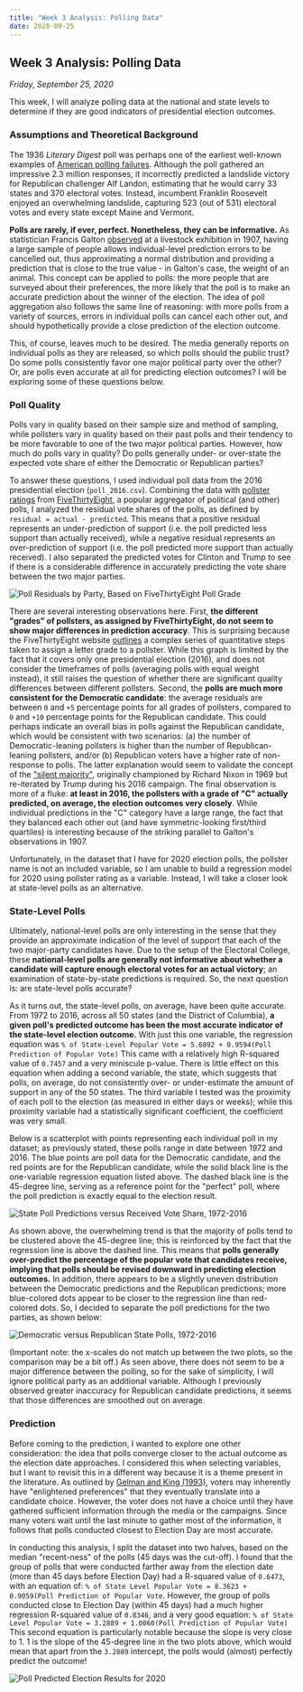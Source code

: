 ```yaml
---
title: "Week 3 Analysis: Polling Data"
date: 2020-09-25
---
```


## Week 3 Analysis: Polling Data
*Friday, September 25, 2020*

This week, I will analyze polling data at the national and state levels to determine if they are good indicators of presidential election outcomes. 

### Assumptions and Theoretical Background
The 1936 *Literary Digest* poll was perhaps one of the earliest well-known examples of [American polling failures](https://ebookcentral-proquest-com.ezp-prod1.hul.harvard.edu/lib/harvard-ebooks/detail.action?docID=6270706). Although the poll gathered an impressive 2.3 million responses, it incorrectly predicted a landslide victory for Republican challenger Alf Landon, estimating that he would carry 33 states and 370 electoral votes. Instead, incumbent Franklin Roosevelt enjoyed an overwhelming landslide, capturing 523 (out of 531) electoral votes and every state except Maine and Vermont.

**Polls are rarely, if ever, perfect. Nonetheless, they can be informative.** As statistician Francis Galton [observed](https://www.nature.com/articles/075450a0) at a livestock exhibition in 1907, having a large sample of people allows individual-level prediction errors to be cancelled out, thus approximating a normal distribution and providing a prediction that is close to the true value - in Galton's case, the weight of an animal. This concept can be applied to polls: the more people that are surveyed about their preferences, the more likely that the poll is to make an accurate prediction about the winner of the election. The idea of poll aggregation also follows the same line of reasoning: with more polls from a variety of sources, errors in individual polls can cancel each other out, and should hypothetically provide a close prediction of the election outcome.

This, of course, leaves much to be desired. The media generally reports on individual polls as they are released, so which polls should the public trust? Do some polls consistently favor one major political party over the other? Or, are polls even accurate at all for predicting election outcomes? I will be exploring some of these questions below.

### Poll Quality
Polls vary in quality based on their sample size and method of sampling, while pollsters vary in quality based on their past polls and their tendency to be more favorable to one of the two major political parties. However, how much do polls vary in quality? Do polls generally under- or over-state the expected vote share of either the Democratic or Republican parties?

To answer these questions, I used individual poll data from the 2016 presidential election (`poll_2016.csv`). Combining the data with [pollster ratings](https://github.com/fivethirtyeight/data/tree/master/pollster-ratings) from [FiveThirtyEight](https://fivethirtyeight.com/), a popular aggregator of political (and other) polls, I analyzed the residual vote shares of the polls, as defined by `residual = actual - predicted`. This means that a positive residual represents an under-prediction of support (i.e. the poll predicted less support than actually received), while a negative residual represents an over-prediction of support (i.e. the poll predicted more support than actually received). I also separated the predicted votes for Clinton and Trump to see if there is a considerable difference in accurately predicting the vote share between the two major parties.

![Poll Residuals by Party, Based on FiveThirtyEight Poll Grade](https://yanxifang.github.io/Gov-1347/images/resid_twoparty.png)

There are several interesting observations here. First, **the different "grades" of pollsters, as assigned by FiveThirtyEight, do not seem to show major differences in prediction accuracy**. This is surprising because the FiveThirtyEight website [outlines](https://projects.fivethirtyeight.com/pollster-ratings/) a complex series of quantitative steps taken to assign a letter grade to a pollster. While this graph is limited by the fact that it covers only one presidential election (2016), and does not consider the timeframes of polls (averaging polls with equal weight instead), it still raises the question of whether there are significant quality differences between different pollsters. Second, the **polls are much more consistent for the Democratic candidate**: the average residuals are between `0` and `+5` percentage points for all grades of pollsters, compared to `0` and `+10` percentage points for the Republican candidate. This could perhaps indicate an overall bias in polls against the Republican candidate, which would be consistent with two scenarios: (a) the number of Democratic-leaning pollsters is higher than the number of Republican-leaning pollsters, and/or (b) Republican voters have a higher rate of non-response to polls. The latter explanation would seem to validate the concept of the ["silent majority"](https://www.npr.org/2016/01/22/463884201/trump-champions-the-silent-majority-but-what-does-that-mean-in-2016), originally championed by Richard Nixon in 1969 but re-iterated by Trump during his 2016 campaign. The final observation is more of a fluke: **at least in 2016, the pollsters with a grade of "C" actually predicted, on average, the election outcomes very closely**. While individual predictions in the "C" category have a large range, the fact that they balanced each other out (and have symmetric-looking first/third quartiles) is interesting because of the striking parallel to Galton's observations in 1907.

Unfortunately, in the dataset that I have for 2020 election polls, the pollster name is not an included variable, so I am unable to build a regression model for 2020 using pollster rating as a variable. Instead, I will take a closer look at state-level polls as an alternative.

### State-Level Polls
Ultimately, national-level polls are only interesting in the sense that they provide an approximate indication of the level of support that each of the two major-party candidates have. Due to the setup of the Electoral College, these **national-level polls are generally not informative about whether a candidate will capture enough electoral votes for an actual victory**; an examination of state-by-state predictions is required. So, the next question is: are state-level polls accurate?

As it turns out, the state-level polls, on average, have been quite accurate. From 1972 to 2016, across all 50 states (and the District of Columbia), **a given poll's predicted outcome has been the most accurate indicator of the state-level election outcome.** With just this one variable, the regression equation was 
`% of State-Level Popular Vote = 5.6892 + 0.9594(Poll Prediction of Popular Vote)`
This came with a relatively high R-squared value of `0.7457` and a very miniscule p-value. There is little effect on this equation when adding a second variable, the state, which suggests that polls, on average, do not consistently over- or under-estimate the amount of support in any of the 50 states. The third variable I tested was the proximity of each poll to the election (as measured in either days or weeks); while this proximity variable had a statistically significant coefficient, the coefficient was very small.

Below is a scatterplot with points representing each individual poll in my dataset; as previously stated, these polls range in date between 1972 and 2016. The blue points are poll data for the Democratic candidate, and the red points are for the Republican candidate, while the solid black line is the one-variable regression equation listed above. The dashed black line is the 45-degree line, serving as a reference point for the "perfect" poll, where the poll prediction is exactly equal to the election result.

![State Poll Predictions versus Received Vote Share, 1972-2016](https://yanxifang.github.io/Gov-1347/images/state_polls_by_party.png)

As shown above, the overwhelming trend is that the majority of polls tend to be clustered above the 45-degree line; this is reinforced by the fact that the regression line is above the dashed line. This means that **polls generally over-predict the percentage of the popular vote that candidates receive, implying that polls should be revised downward in predicting election outcomes.** In addition, there appears to be a slightly uneven distribution between the Democratic predictions and the Republican predictions; more blue-colored dots appear to be closer to the regression line than red-colored dots. So, I decided to separate the poll predictions for the two parties, as shown below:

![Democratic versus Republican State Polls, 1972-2016](https://yanxifang.github.io/Gov-1347/images/state_poll_twoparty.png)

(Important note: the x-scales do not match up between the two plots, so the comparison may be a bit off.) As seen above, there does not seem to be a major difference between the polling, so for the sake of simplicity, I will ignore political party as an additional variable. Although I previously observed greater inaccuracy for Republican candidate predictions, it seems that those differences are smoothed out on average.

### Prediction
Before coming to the prediction, I wanted to explore one other consideration: the idea that polls converge closer to the actual outcome as the election date approaches. I considered this when selecting variables, but I want to revisit this in a different way because it is a theme present in the literature. As outlined by [Gelman and King (1993)](https://www.cambridge.org/core/journals/british-journal-of-political-science/article/why-are-american-presidential-election-campaign-polls-so-variable-when-votes-are-so-predictable/7936B534442ECC90D60934A450721E8F), voters may inherently have "enlightened preferences" that they eventually translate into a candidate choice. However, the voter does not have a choice until they have gathered sufficient information through the media or the campaigns. Since many voters wait until the last minute to gather most of the information, it follows that polls conducted closest to Election Day are most accurate.

In conducting this analysis, I split the dataset into two halves, based on the median "recent-ness" of the polls (45 days was the cut-off). I found that the group of polls that were conducted farther away from the election date (more than 45 days before Election Day) had a R-squared value of `0.6473`, with an equation of: 
`% of State Level Popular Vote = 8.3623 + 0.9059(Poll Prediction of Popular Vote`.
However, the group of polls conducted close to Election Day (within 45 days) had a much higher regression R-squared value of `0.8346`, and a very good equation:
`% of State Level Popular Vote = 3.2889 + 1.0060(Poll Prediction of Popular Vote)`
This second equation is particularly notable because the slope is very close to 1. 1 is the slope of the 45-degree line in the two plots above, which would mean that apart from the `3.2889` intercept, the polls would (almost) perfectly predict the outcome!

![Poll Predicted Election Results for 2020](https://yanxifang.github.io/Gov-1347/images/poll_predicted_winner.png)

